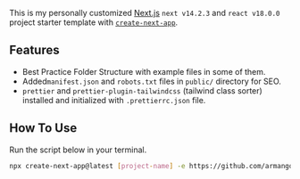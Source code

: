 This is my personally customized [Next.js](https://nextjs.org/) `next v14.2.3` and `react v18.0.0` project starter template with [`create-next-app`](https://github.com/vercel/next.js/tree/canary/packages/create-next-app).

## Features
- Best Practice Folder Structure with example files in some of them.
- Added`manifest.json` and `robots.txt` files in `public/` directory for SEO.
- `prettier` and `prettier-plugin-tailwindcss` (tailwind class sorter) installed and initialized with `.prettierrc.json` file.

## How To Use

Run the script below in your terminal.

```bash
npx create-next-app@latest [project-name] -e https://github.com/armangohari/my-next-app-template.git
```
